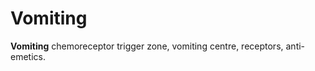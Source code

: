 ---
---
# Vomiting

**Vomiting** chemoreceptor trigger zone, vomiting centre, receptors,
anti-emetics.
